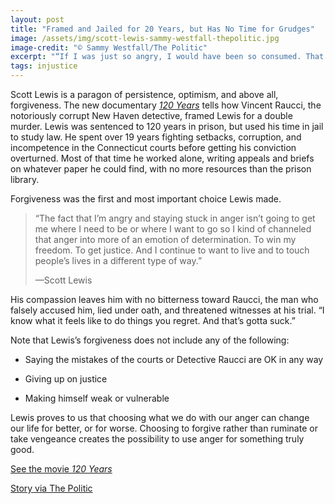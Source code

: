 ```yaml
---
layout: post
title: "Framed and Jailed for 20 Years, but Has No Time for Grudges"
image: /assets/img/scott-lewis-sammy-westfall-thepolitic.jpg
image-credit: "© Sammy Westfall/The Politic"
excerpt: "“If I was just so angry, I would have been so consumed. That wouldn’t have gotten me anywhere. I would have just been another mad, black guy in prison for something that he didn’t do.”"
tags: injustice
---
```


<p>Scott Lewis is a paragon of persistence, optimism, and above all, forgiveness. The new documentary <em><a href="https://www.mattnadel.com/120years" target="_blank" >120 Years</em></a> tells how Vincent Raucci, the notoriously corrupt New Haven detective, framed Lewis for a double murder. Lewis was sentenced to 120 years in prison, but used his time in jail to study law. He spent over 19 years fighting setbacks, corruption, and incompetence in the Connecticut courts before getting his conviction overturned. Most of that time he worked alone, writing appeals and briefs on whatever paper he could find, with no more resources than the prison library.</p>

<p>Forgiveness was the first and most important choice Lewis made.</p>

<blockquote>
  <p>“The fact that I’m angry and staying stuck in anger isn’t going to get me where I need to be or where I want to go so I kind of channeled that anger into more of an emotion of determination.&nbsp;To win my freedom.&nbsp;To get justice.&nbsp;And I continue to want to live and to touch people’s lives in a different type of way.”</p>
  <p>—Scott Lewis</p>
</blockquote>

<p>His compassion leaves him with no bitterness toward Raucci, the man who falsely accused him, lied under oath, and threatened witnesses at his trial. “I know what it feels like to do things you regret. And that’s gotta suck.”</p>

<p>Note that Lewis’s forgiveness does not include any of the following:</p>

<ul>
  <li><p>Saying the mistakes of the courts or Detective Raucci are OK in any way</p></li>
  <li><p>Giving up on justice</p></li>
  <li><p>Making himself weak or vulnerable</p></li>
</ul>

<p>Lewis proves to us that choosing what we do with our anger can change our life for better, or for worse. Choosing to forgive rather than ruminate or take vengeance creates the possibility to use anger for something truly good.</p> 

<p class="story-link"><a href="https://www.mattnadel.com/120years" target="_blank" > See the movie <em>120 Years</em></a> </p> 

<p class="story-link"><a href="http://thepolitic.org/scott-lewis-innocent-man/" target="_blank" > Story via The Politic </a></p>


